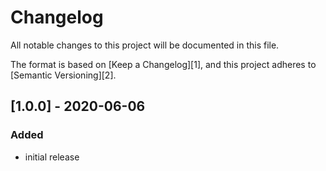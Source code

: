 # Changelog
All notable changes to this project will be documented in this file.

The format is based on [Keep a Changelog][1],
and this project adheres to [Semantic Versioning][2].

## [1.0.0] - 2020-06-06
### Added
- initial release
